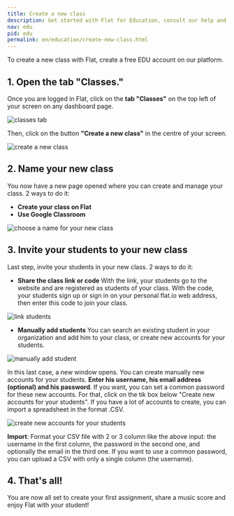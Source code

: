 ```yaml
---
title: Create a new class
description: Get started with Flat for Education, consult our help and info regarding our education product usage.
nav: edu
pid: edu
permalink: en/education/create-new-class.html
---
```

To create a new class with Flat, create a free EDU account on our platform.

## 1. Open the tab "Classes."
Once you are logged in Flat, click on the **tab "Classes"** on the top left of your screen on any dashboard page.

![classes tab](/help/assests/img/createaclass/classestab.PNG)

Then, click on the button **"Create a new class"** in the centre of your screen.

![create a new class](/help/assests/img/createaclass/createanewclass.PNG)

## 2. Name your new class
You now have a new page opened where you can create and manage your class. 2 ways to do it:
  * **Create your class on Flat**
  * **Use Google Classroom**

![choose a name for your new class](/help/assests/img/createaclass/chooseanameforyournewclass.PNG)

## 3. Invite your students to your new class
Last step, invite your students in your new class. 2 ways to do it:
  * **Share the class link or code**
With the link, your students go to the website and are registered as students of your class.
With the code, your students sign up or sign in on your personal flat.io web address, then enter this code to join your class.

![link students](/help/assests/img/createaclass/linkstudents.PNG)

  * **Manually add students**
You can search an existing student in your organization and add him to your class, or create new accounts for your students.

![manually add student](/help/assests/img/createaclass/manuallyaddstudent.PNG)

In this last case, a new window opens. You can create manually new accounts for your students. **Enter his username, his email address (optional) and his password**.
If you want, you can set a common password for these new accounts. For that, click on the tik box below "Create new accounts for your students".
If you have a lot of accounts to create, you can import a spreadsheet in the format .CSV.

![create new accounts for your students](/help/assests/img/createaclass/createnewaccountsforyoourstudents.PNG)

**Import**: Format your CSV file with 2 or 3 column like the above input: the username in the first column, the password in the second one, and optionally the email in the third one. If you want to use a common password, you can upload a CSV with only a single column (the username).

## 4. That's all!
You are now all set to create your first assignment, share a music score and enjoy Flat with your student!
